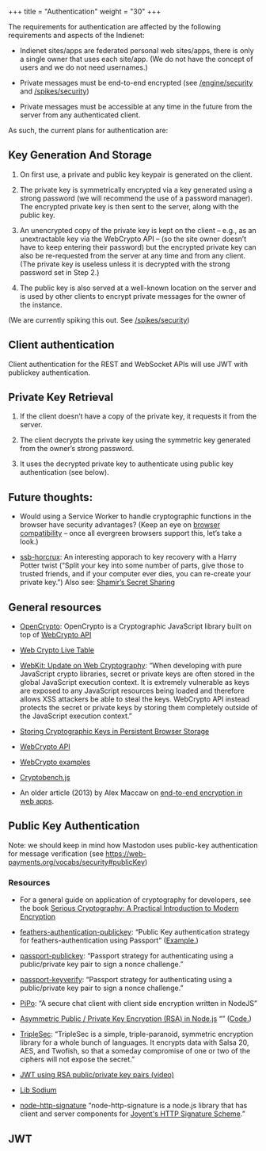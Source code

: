 +++
title = "Authentication"
weight = "30"
+++

The requirements for authentication are affected by the following requirements and aspects of the Indienet:

  * Indienet sites/apps are federated personal web sites/apps, there is only a single owner that uses each site/app. (We do not have the concept of users and we do not need usernames.)

  * Private messages must be end-to-end encrypted (see [/engine/security](/engine/security) and [/spikes/security](/spikes/security))

  * Private messages must be accessible at any time in the future from the server from any authenticated client.

As such, the current plans for authentication are:

## Key Generation And Storage

  1. On first use, a private and public key keypair is generated on the client.

  2. The private key is symmetrically encrypted via a key generated using a strong password (we will recommend the use of a password manager). The encrypted private key is then sent to the server, along with the public key.

  3. An unencrypted copy of the private key is kept on the client – e.g., as an unextractable key via the WebCrypto API – (so the site owner doesn’t have to keep entering their password) but the encrypted private key can also be re-requested from the server at any time and from any client. (The private key is useless unless it is decrypted with the strong password set in Step 2.)

  4. The public key is also served at a well-known location on the server and is used by other clients to encrypt private messages for the owner of the instance.

  (We are currently spiking this out. See [/spikes/security](/spikes/security))

## Client authentication

  Client authentication for the REST and WebSocket APIs will use JWT with publickey authentication.

## Private Key Retrieval

  1. If the client doesn’t have a copy of the private key, it requests it from the server.

  2. The client decrypts the private key using the symmetric key generated from the owner’s strong password.

  3. It uses the decrypted private key to authenticate using public key authentication (see below).

## Future thoughts:

  * Would using a Service Worker to handle cryptographic functions in the browser have security advantages? (Keep an eye on [browser compatibility](https://caniuse.com/#search=service%20worker) – once all evergreen browsers support this, let’s take a look.)

  * [ssb-horcrux](https://github.com/ssbc/ssb-horcrux): An interesting apporach to key recovery with a Harry Potter twist (“Split your key into some number of parts, give those to trusted friends, and if your computer ever dies, you can re-create your private key.”) Also see: [Shamir’s Secret Sharing](https://en.wikipedia.org/wiki/Shamir%27s_Secret_Sharing)

## General resources

  * [OpenCrypto](https://github.com/safebash/OpenCrypto): OpenCrypto is a Cryptographic JavaScript library built on top of [WebCrypto API](https://developer.mozilla.org/en-US/docs/Web/API/Web_Crypto_API)

  * [Web Crypto Live Table](https://diafygi.github.io/webcrypto-examples/)

  * [WebKit: Update on Web Cryptography](https://webkit.org/blog/7790/update-on-web-cryptography/): “When developing with pure JavaScript crypto libraries, secret or private keys are often stored in the global JavaScript execution context. It is extremely vulnerable as keys are exposed to any JavaScript resources being loaded and therefore allows XSS attackers be able to steal the keys. WebCrypto API instead protects the secret or private keys by storing them completely outside of the JavaScript execution context.”

  * [Storing Cryptographic Keys in Persistent Browser Storage](https://pomcor.com/2017/06/02/keys-in-browser/)

  * [WebCrypto API](https://developer.mozilla.org/en-US/docs/Web/API/Web_Crypto_API)

  * [WebCrypto examples](https://github.com/diafygi/webcrypto-examples)

  * [Cryptobench.js](https://github.com/mnasyrov/cryptobench-js)

  * An older article (2013) by Alex Maccaw on [end-to-end encryption in web apps](https://blog.alexmaccaw.com/end-to-end-encryption-in-js-web-apps).

## Public Key Authentication

Note: we should keep in mind how Mastodon uses public-key authentication for message verification (see https://web-payments.org/vocabs/security#publicKey)

### Resources

  * For a general guide on application of cryptography for developers, see the book [Serious Cryptography: A Practical Introduction to Modern Encryption](https://nostarch.com/seriouscrypto)

  * [feathers-authentication-publickey](https://github.com/amaurymartiny/feathers-authentication-publickey): “Public Key authentication strategy for feathers-authentication using Passport” ([Example.](https://github.com/amaurymartiny/feathers-authentication-publickey/tree/master/example))

  * [passport-publickey](https://github.com/timfpark/passport-publickey): “Passport strategy for authenticating using a public/private key pair to sign a nonce challenge.”

  * [passport-keyverify](https://github.com/phutchins/passport-keyverify): “Passport strategy for authenticating using a public/private key pair to sign a nonce challenge.”

  * [PiPo](https://github.com/phutchins/pipo): “A secure chat client with client side encryption written in NodeJS”

  * [Asymmetric Public / Private Key Encryption (RSA) in Node.js](https://coolaj86.com/articles/asymmetric-public--private-key-encryption-in-node-js/) “” ([Code.](https://git.daplie.com/coolaj86/examples-rsa-keypairs))

  * [TripleSec](https://keybase.io/triplesec/): “TripleSec is a simple, triple-paranoid, symmetric encryption library for a whole bunch of languages. It encrypts data with Salsa 20, AES, and Twofish, so that a someday compromise of one or two of the ciphers will not expose the secret.”

  * [JWT using RSA public/private key pairs (video)](https://www.youtube.com/watch?v=F0HLIe3kNvM)

  * [Lib Sodium](https://github.com/paixaop/node-sodium)

  * [node-http-signature](https://github.com/joyent/node-http-signature) “node-http-signature is a node.js library that has client and server components for [Joyent's HTTP Signature Scheme](https://github.com/joyent/node-http-signature/blob/master/http_signing.md).”

## JWT
